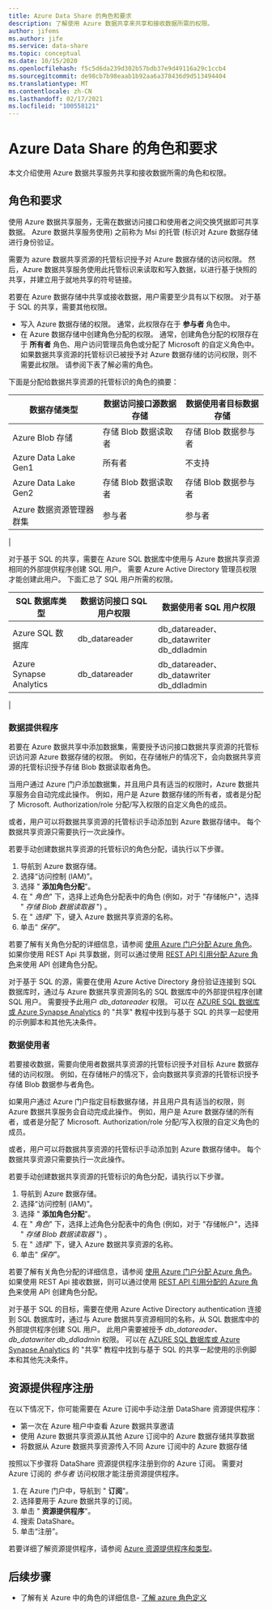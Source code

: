 ```yaml
---
title: Azure Data Share 的角色和要求
description: 了解使用 Azure 数据共享来共享和接收数据所需的权限。
author: jifems
ms.author: jife
ms.service: data-share
ms.topic: conceptual
ms.date: 10/15/2020
ms.openlocfilehash: f5c5d6da239d302b57bdb37e9d49116a29c1ccb4
ms.sourcegitcommit: de98cb7b98eaab1b92aa6a378436d9d513494404
ms.translationtype: MT
ms.contentlocale: zh-CN
ms.lasthandoff: 02/17/2021
ms.locfileid: "100558121"
---
```

# <a name="roles-and-requirements-for-azure-data-share"></a>Azure Data Share 的角色和要求 

本文介绍使用 Azure 数据共享服务共享和接收数据所需的角色和权限。 

## <a name="roles-and-requirements"></a>角色和要求

使用 Azure 数据共享服务，无需在数据访问接口和使用者之间交换凭据即可共享数据。 Azure 数据共享服务使用) 之前称为 Msi 的托管 (标识对 Azure 数据存储进行身份验证。 

需要为 azure 数据共享资源的托管标识授予对 Azure 数据存储的访问权限。 然后，Azure 数据共享服务使用此托管标识来读取和写入数据，以进行基于快照的共享，并建立用于就地共享的符号链接。 

若要在 Azure 数据存储中共享或接收数据，用户需要至少具有以下权限。 对于基于 SQL 的共享，需要其他权限。

* 写入 Azure 数据存储的权限。 通常，此权限存在于 **参与者** 角色中。
* 在 Azure 数据存储中创建角色分配的权限。 通常，创建角色分配的权限存在于 **所有者** 角色、用户访问管理员角色或分配了 Microsoft 的自定义角色中。 如果数据共享资源的托管标识已被授予对 Azure 数据存储的访问权限，则不需要此权限。 请参阅下表了解必需的角色。

下面是分配给数据共享资源的托管标识的角色的摘要：

|**数据存储类型**|**数据访问接口源数据存储**|**数据使用者目标数据存储**|
|---|---|---|
|Azure Blob 存储| 存储 Blob 数据读取者 | 存储 Blob 数据参与者
|Azure Data Lake Gen1 | 所有者 | 不支持
|Azure Data Lake Gen2 | 存储 Blob 数据读取者 | 存储 Blob 数据参与者
|Azure 数据资源管理器群集 | 参与者 | 参与者
|

对于基于 SQL 的共享，需要在 Azure SQL 数据库中使用与 Azure 数据共享资源相同的外部提供程序创建 SQL 用户。 需要 Azure Active Directory 管理员权限才能创建此用户。 下面汇总了 SQL 用户所需的权限。

|**SQL 数据库类型**|**数据访问接口 SQL 用户权限**|**数据使用者 SQL 用户权限**|
|---|---|---|
|Azure SQL 数据库 | db_datareader | db_datareader、db_datawriter db_ddladmin
|Azure Synapse Analytics | db_datareader | db_datareader、db_datawriter db_ddladmin
|

### <a name="data-provider"></a>数据提供程序

若要在 Azure 数据共享中添加数据集，需要授予访问接口数据共享资源的托管标识访问源 Azure 数据存储的权限。 例如，在存储帐户的情况下，会向数据共享资源的托管标识授予存储 Blob 数据读取者角色。 

当用户通过 Azure 门户添加数据集，并且用户具有适当的权限时，Azure 数据共享服务会自动完成此操作。 例如，用户是 Azure 数据存储的所有者，或者是分配了 Microsoft. Authorization/role 分配/写入权限的自定义角色的成员。 

或者，用户可以将数据共享资源的托管标识手动添加到 Azure 数据存储中。 每个数据共享资源只需要执行一次此操作。

若要手动创建数据共享资源的托管标识的角色分配，请执行以下步骤。  

1. 导航到 Azure 数据存储。
1. 选择“访问控制 (IAM)”。
1. 选择 " **添加角色分配**"。
1. 在 " *角色*" 下，选择上述角色分配表中的角色 (例如，对于 "存储帐户"，选择 " *存储 Blob 数据读取器* ") 。
1. 在 " *选择*" 下，键入 Azure 数据共享资源的名称。
1. 单击“ *保存*”。

若要了解有关角色分配的详细信息，请参阅 [使用 Azure 门户分配 Azure 角色](../role-based-access-control/role-assignments-portal.md)。 如果你使用 REST Api 共享数据，则可以通过使用 [REST API 引用分配 Azure 角色](../role-based-access-control/role-assignments-rest.md)来使用 API 创建角色分配。 

对于基于 SQL 的源，需要在使用 Azure Active Directory 身份验证连接到 SQL 数据库时，通过与 Azure 数据共享资源同名的 SQL 数据库中的外部提供程序创建 SQL 用户。 需要授予此用户 *db_datareader* 权限。 可以在 [AZURE SQL 数据库或 Azure Synapse Analytics](how-to-share-from-sql.md) 的 "共享" 教程中找到与基于 SQL 的共享一起使用的示例脚本和其他先决条件。 

### <a name="data-consumer"></a>数据使用者
若要接收数据，需要向使用者数据共享资源的托管标识授予对目标 Azure 数据存储的访问权限。 例如，在存储帐户的情况下，会向数据共享资源的托管标识授予存储 Blob 数据参与者角色。 

如果用户通过 Azure 门户指定目标数据存储，并且用户具有适当的权限，则 Azure 数据共享服务会自动完成此操作。 例如，用户是 Azure 数据存储的所有者，或者是分配了 Microsoft. Authorization/role 分配/写入权限的自定义角色的成员。 

或者，用户可以将数据共享资源的托管标识手动添加到 Azure 数据存储中。 每个数据共享资源只需要执行一次此操作。

若要手动创建数据共享资源的托管标识的角色分配，请执行以下步骤。 

1. 导航到 Azure 数据存储。
1. 选择“访问控制 (IAM)”。
1. 选择 " **添加角色分配**"。
1. 在 " *角色*" 下，选择上述角色分配表中的角色 (例如，对于 "存储帐户"，选择 " *存储 Blob 数据读取器* ") 。
1. 在 " *选择*" 下，键入 Azure 数据共享资源的名称。
1. 单击“ *保存*”。

若要了解有关角色分配的详细信息，请参阅 [使用 Azure 门户分配 Azure 角色](../role-based-access-control/role-assignments-portal.md)。 如果使用 REST Api 接收数据，则可以通过使用 [REST API 引用分配的 Azure 角色](../role-based-access-control/role-assignments-rest.md)来使用 API 创建角色分配。 

对于基于 SQL 的目标，需要在使用 Azure Active Directory authentication 连接到 SQL 数据库时，通过与 Azure 数据共享资源相同的名称，从 SQL 数据库中的外部提供程序创建 SQL 用户。 此用户需要被授予 *db_datareader、db_datawriter db_ddladmin* 权限。 可以在 [AZURE SQL 数据库或 Azure Synapse Analytics](how-to-share-from-sql.md) 的 "共享" 教程中找到与基于 SQL 的共享一起使用的示例脚本和其他先决条件。 

## <a name="resource-provider-registration"></a>资源提供程序注册 

在以下情况下，你可能需要在 Azure 订阅中手动注册 DataShare 资源提供程序： 

* 第一次在 Azure 租户中查看 Azure 数据共享邀请
* 使用 Azure 数据共享资源从其他 Azure 订阅中的 Azure 数据存储共享数据
* 将数据从 Azure 数据共享资源传入不同 Azure 订阅中的 Azure 数据存储

按照以下步骤将 DataShare 资源提供程序注册到你的 Azure 订阅。 需要对 Azure 订阅的 *参与者* 访问权限才能注册资源提供程序。

1. 在 Azure 门户中，导航到 " **订阅**"。
1. 选择要用于 Azure 数据共享的订阅。
1. 单击 " **资源提供程序**"。
1. 搜索 DataShare。
1. 单击“注册”。
 
若要详细了解资源提供程序，请参阅 [Azure 资源提供程序和类型](../azure-resource-manager/management/resource-providers-and-types.md)。

## <a name="next-steps"></a>后续步骤

- 了解有关 Azure 中的角色的详细信息- [了解 azure 角色定义](../role-based-access-control/role-definitions.md)